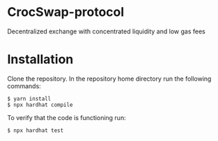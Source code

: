 # CrocSwap-protocol
Decentralized exchange with concentrated liquidity and low gas fees

# Installation

Clone the repository. In the repository home directory run the following commands:

    $ yarn install
    $ npx hardhat compile
    
To verify that the code is functioning run:

    $ npx hardhat test
